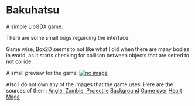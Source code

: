 # Bakuhatsu
A simple LibGDX game.

There are some small bugs regarding the interface. 

Game wise, Box2D seems to not like what I did when there are many bodies in world, as it starts checking for collison between objects that are setted to not collide.

A small preview for the game:
[![no image](http://img.youtube.com/vi/YOUTUBE_VIDEO_ID_HERE/0.jpg)](https://youtu.be/qj26u9iDHHE)

Also I do not own any of the images that the game uses.
Here are the sources of them:
[Angle, Zombie, Projectile](https://assetstore.unity.com/packages/2d/characters/gothicvania-church-pack-147117)
[Background](https://forum.hellroom.ru/index.php?topic=20110.0)
[Game over](https://pngimg.com/download/83360)
[Heart](https://pixabay.com/illustrations/pixel-heart-heart-pixel-symbol-red-2779422/)
[Mage](https://assetstore.unity.com/packages/2d/characters/evil-wizard-168007)


